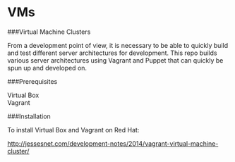 VMs
===

###Virtual Machine Clusters

From a development point of view, it is necessary to be able to quickly build and test different server architectures for development.  This repo builds various server architectures using Vagrant and Puppet that can quickly be spun up and developed on.

###Prerequisites

Virtual Box  
Vagrant  

###Installation

To install Virtual Box and Vagrant on Red Hat:

http://jessesnet.com/development-notes/2014/vagrant-virtual-machine-cluster/


